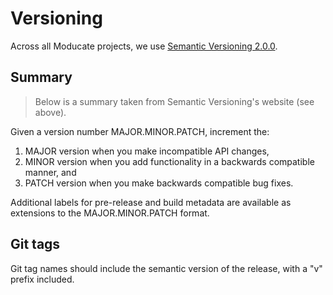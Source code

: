 # Versioning

Across all Moducate projects, we use [Semantic Versioning 2.0.0](https://semver.org).

## Summary

> Below is a summary taken from Semantic Versioning's website (see above).

Given a version number MAJOR.MINOR.PATCH, increment the:

1. MAJOR version when you make incompatible API changes,
2. MINOR version when you add functionality in a backwards compatible manner, and
3. PATCH version when you make backwards compatible bug fixes.

Additional labels for pre-release and build metadata are available as extensions to the MAJOR.MINOR.PATCH format.

## Git tags

Git tag names should include the semantic version of the release, with a "v" prefix included.
